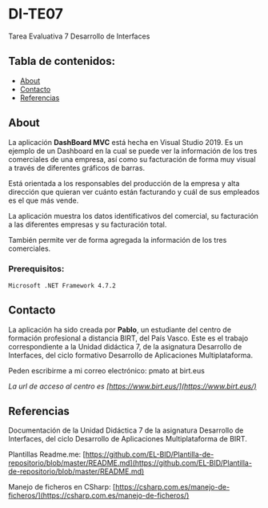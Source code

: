 # DI-TE07
Tarea Evaluativa 7 Desarrollo de Interfaces

## Tabla de contenidos:

- [About](#about)
- [Contacto](#contacto)
- [Referencias](#referencias)


## About

La aplicación **DashBoard MVC** está hecha en Visual Studio 2019. Es un ejemplo de un Dashboard en la cual se puede ver la información de los tres comerciales de una empresa, así como su facturación de forma muy visual a través de diferentes gráficos de barras. 

Está orientada a los responsables del producción de la empresa y alta dirección que quieran ver cuánto están facturando y cuál de sus empleados es el que más vende. 

La aplicación muestra los datos identificativos del comercial, su facturación a las diferentes empresas y su facturación total. 

También permite ver de forma agregada la información de los tres comerciales. 

### Prerequisitos:
```
Microsoft .NET Framework 4.7.2
```


## Contacto

La aplicación ha sido creada por **Pablo**, un estudiante del centro de formación profesional a distancia BIRT, del País Vasco. Este es el trabajo correspondiente a la Unidad didáctica 7, de la asignatura Desarrollo de Interfaces, del ciclo formativo Desarrollo de Aplicaciones Multiplataforma. 

Peden escribirme a mi correo electrónico: pmato at birt.eus

*La url de acceso al centro es [https://www.birt.eus/](https://www.birt.eus/)*


## Referencias

Documentación de la Unidad Didáctica 7 de la asignatura Desarrollo de Interfaces, del ciclo Desarrollo de Aplicaciones Multiplataforma de BIRT.

Plantillas Readme.me: [https://github.com/EL-BID/Plantilla-de-repositorio/blob/master/README.md](https://github.com/EL-BID/Plantilla-de-repositorio/blob/master/README.md)

Manejo de ficheros en CSharp: [https://csharp.com.es/manejo-de-ficheros/](https://csharp.com.es/manejo-de-ficheros/)


